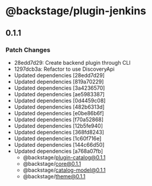 # @backstage/plugin-jenkins

## 0.1.1
### Patch Changes

- 28edd7d29: Create backend plugin through CLI
- 1297dcb3a: Refactor to use DiscoveryApi
- Updated dependencies [28edd7d29]
- Updated dependencies [819a70229]
- Updated dependencies [3a4236570]
- Updated dependencies [ae5983387]
- Updated dependencies [0d4459c08]
- Updated dependencies [482b6313d]
- Updated dependencies [e0be86b6f]
- Updated dependencies [f70a52868]
- Updated dependencies [12b5fe940]
- Updated dependencies [368fd8243]
- Updated dependencies [1c60f716e]
- Updated dependencies [144c66d50]
- Updated dependencies [a768a07fb]
  - @backstage/plugin-catalog@0.1.1
  - @backstage/core@0.1.1
  - @backstage/catalog-model@0.1.1
  - @backstage/theme@0.1.1
